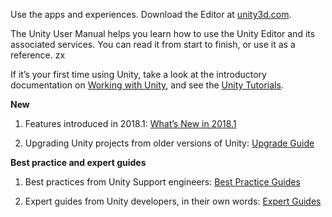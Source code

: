 Use the apps and experiences. Download the Editor at [unity3d.com](https://unity3d.com/unity).

The Unity User Manual helps you learn how to use the Unity Editor and its associated services. You can read it from start to finish, or use it as a reference. zx

If it’s your first time using Unity, take a look at the introductory documentation on [Working with Unity](https://docs.unity3d.com/Manual/UnityOverview.html), and see the [Unity Tutorials](https://unity3d.com/learn/tutorials).

__New__

1. Features introduced in 2018.1: [What’s New in 2018.1](https://docs.unity3d.com/Manual/WhatsNew20181.html)

2. Upgrading Unity projects from older versions of Unity: [Upgrade Guide](https://docs.unity3d.com/Manual/UpgradeGuides.html)

__Best practice and expert guides__

1. Best practices from Unity Support engineers: [Best Practice Guides](https://docs.unity3d.com/Manual/BestPracticeGuides.html)

2. Expert guides from Unity developers, in their own words: [Expert Guides](https://docs.unity3d.com/Manual/ExpertGuides.html)

